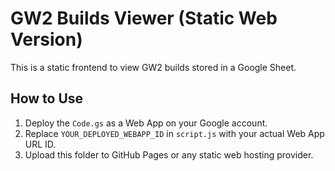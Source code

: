 
# GW2 Builds Viewer (Static Web Version)

This is a static frontend to view GW2 builds stored in a Google Sheet.

## How to Use
1. Deploy the `Code.gs` as a Web App on your Google account.
2. Replace `YOUR_DEPLOYED_WEBAPP_ID` in `script.js` with your actual Web App URL ID.
3. Upload this folder to GitHub Pages or any static web hosting provider.
